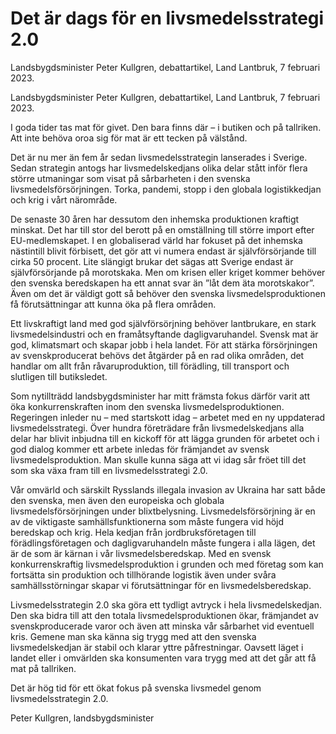 # Det är dags för en livsmedelsstrategi 2.0

Landsbygdsminister Peter Kullgren, debattartikel, Land Lantbruk, 7 februari 2023.

Landsbygdsminister Peter Kullgren, debattartikel, Land Lantbruk, 7 februari 2023.

I goda tider tas mat för givet. Den bara finns där – i butiken och på tallriken. Att inte behöva oroa sig för mat är ett tecken på välstånd.

Det är nu mer än fem år sedan livsmedelsstrategin lanserades i Sverige. Sedan strategin antogs har livsmedelskedjans olika delar stått inför flera större utmaningar som visat på sårbarheten i den svenska livsmedelsförsörjningen. Torka, pandemi, stopp i den globala logistikkedjan och krig i vårt närområde.

De senaste 30 åren har dessutom den inhemska produktionen kraftigt minskat. Det har till stor del berott på en omställning till större import efter EU-medlemskapet. I en globaliserad värld har fokuset på det inhemska nästintill blivit förbisett, det gör att vi numera endast är självförsörjande till cirka 50 procent. Lite slängigt brukar det sägas att Sverige endast är självförsörjande på morotskaka. Men om krisen eller kriget kommer behöver den svenska beredskapen ha ett annat svar än ”låt dem äta morotskakor”. Även om det är väldigt gott så behöver den svenska livsmedelsproduktionen få förutsättningar att kunna öka på flera områden.

Ett livskraftigt land med god självförsörjning behöver lantbrukare, en stark livsmedelsindustri och en framåtsyftande dagligvaruhandel. Svensk mat är god, klimatsmart och skapar jobb i hela landet. För att stärka försörjningen av svenskproducerat behövs det åtgärder på en rad olika områden, det handlar om allt från råvaruproduktion, till förädling, till transport och slutligen till butiksledet.

Som nytillträdd landsbygdsminister har mitt främsta fokus därför varit att öka konkurrenskraften inom den svenska livsmedelsproduktionen. Regeringen inleder nu – med startskott idag – arbetet med en ny uppdaterad livsmedelsstrategi. Över hundra företrädare från livsmedelskedjans alla delar har blivit inbjudna till en kickoff för att lägga grunden för arbetet och i god dialog kommer ett arbete inledas för främjandet av svensk livsmedelsproduktion. Man skulle kunna säga att vi idag sår fröet till det som ska växa fram till en livsmedelsstrategi 2.0.

Vår omvärld och särskilt Rysslands illegala invasion av Ukraina har satt både den svenska, men även den europeiska och globala livsmedelsförsörjningen under blixtbelysning. Livsmedelsförsörjning är en av de viktigaste samhällsfunktionerna som måste fungera vid höjd beredskap och krig. Hela kedjan från jordbruksföretagen till förädlingsföretagen och dagligvaruhandeln måste fungera i alla lägen, det är de som är kärnan i vår livsmedelsberedskap. Med en svensk konkurrenskraftig livsmedelsproduktion i grunden och med företag som kan fortsätta sin produktion och tillhörande logistik även under svåra samhällsstörningar skapar vi förutsättningar för en livsmedelsberedskap.

Livsmedelsstrategin 2.0 ska göra ett tydligt avtryck i hela livsmedelskedjan. Den ska bidra till att den totala livsmedelsproduktionen ökar, främjandet av svenskproducerade varor och även att minska vår sårbarhet vid eventuell kris. Gemene man ska känna sig trygg med att den svenska livsmedelskedjan är stabil och klarar yttre påfrestningar. Oavsett läget i landet eller i omvärlden ska konsumenten vara trygg med att det går att få mat på tallriken.

Det är hög tid för ett ökat fokus på svenska livsmedel genom livsmedelsstrategin 2.0.

Peter Kullgren, landsbygdsminister

